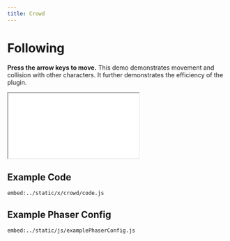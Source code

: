 ```yaml
---
title: Crowd
---
```


# Following

**Press the arrow keys to move.** This demo demonstrates movement and collision with other characters. It further demonstrates the efficiency of the plugin.

<iframe src="/x/crowd"></iframe>

## Example Code

`embed:../static/x/crowd/code.js`

## Example Phaser Config

`embed:../static/js/examplePhaserConfig.js`

